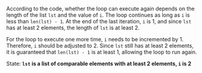 According to the code, whether the loop can execute again depends on the length of the list `lst` and the value of `i`. The loop continues as long as `i` is less than `len(lst) - 1`. At the end of the last iteration, `i` is 1, and since `lst` has at least 2 elements, the length of `lst` is at least 2. 

For the loop to execute one more time, `i` needs to be incremented by 1. Therefore, `i` should be adjusted to 2. Since `lst` still has at least 2 elements, it is guaranteed that `len(lst) - 1` is at least 1, allowing the loop to run again.

State: **`lst` is a list of comparable elements with at least 2 elements, `i` is 2**